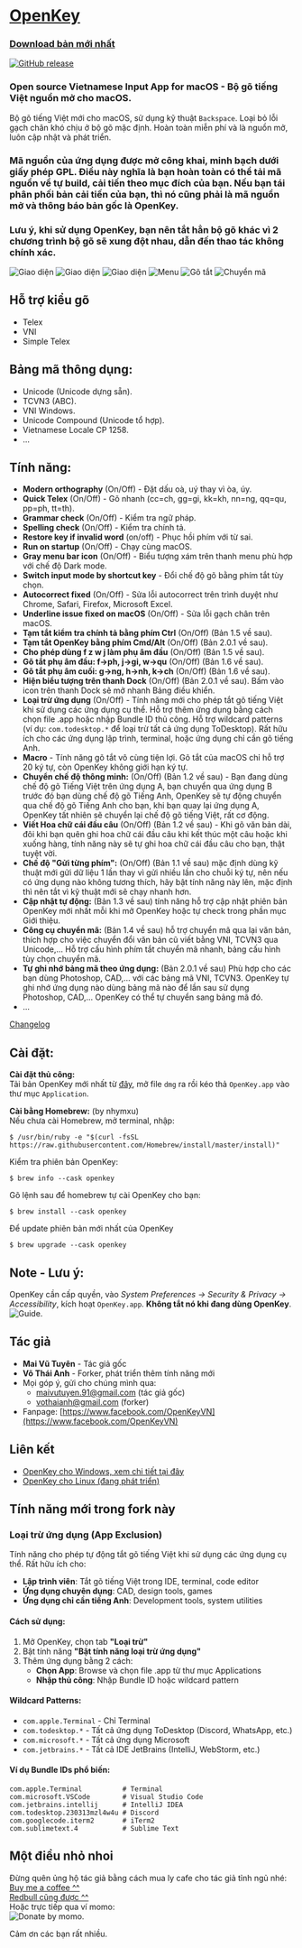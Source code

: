 # [OpenKey](http://open-key.org)
### [Download bản mới nhất](https://github.com/vothaianh/OpenKey/releases)
[![GitHub release](https://img.shields.io/github/v/release/vothaianh/OpenKey.svg)](https://github.com/vothaianh/OpenKey/releases/latest)

### Open source Vietnamese Input App for macOS - Bộ gõ tiếng Việt nguồn mở cho macOS.
Bộ gõ tiếng Việt mới cho macOS, sử dụng kỹ thuật `Backspace`. Loại bỏ lỗi gạch chân khó chịu ở bộ gõ mặc định. Hoàn toàn miễn phí và là nguồn mở, luôn cập nhật và phát triển.

### Mã nguồn của ứng dụng được mở công khai, minh bạch dưới giấy phép GPL. Điều này nghĩa là bạn hoàn toàn có thể tải mã nguồn về tự build, cải tiến theo mục đích của bạn. Nếu bạn tái phân phối bản cải tiến của bạn, thì nó cũng phải là mã nguồn mở và thông báo bản gốc là OpenKey.

### Lưu ý, khi sử dụng OpenKey, bạn nên tắt hẳn bộ gõ khác vì 2 chương trình bộ gõ sẽ xung đột nhau, dẫn đến thao tác không chính xác.

![Giao diện](https://raw.githubusercontent.com/tuyenvm/tuyenvm.github.io/master/images/openkey-main-control.png "Main UI")
![Giao diện](https://raw.githubusercontent.com/tuyenvm/tuyenvm.github.io/master/images/openkey-main-control-2.png "Main UI")
![Giao diện](https://raw.githubusercontent.com/tuyenvm/tuyenvm.github.io/master/images/openkey-main-control-3.png "Main UI")
![Menu](https://raw.githubusercontent.com/tuyenvm/tuyenvm.github.io/master/images/openkey-small-control.png "Menu bar")
![Gõ tắt](https://raw.githubusercontent.com/tuyenvm/tuyenvm.github.io/master/images/openkey-macro.png "Macro")
![Chuyển mã](https://raw.githubusercontent.com/tuyenvm/tuyenvm.github.io/master/images/openkey-convert-tool.png "ConvertTool")

## Hỗ trợ kiểu gõ
- Telex
- VNI
- Simple Telex

## Bảng mã thông dụng:
- Unicode (Unicode dựng sẵn).
- TCVN3 (ABC).
- VNI Windows.
- Unicode Compound (Unicode tổ hợp).
- Vietnamese Locale CP 1258.
- ...

## Tính năng:
- **Modern orthography** (On/Off) - Đặt dấu oà, uý thay vì òa, úy.
- **Quick Telex** (On/Off) - Gõ nhanh (cc=ch, gg=gi, kk=kh, nn=ng, qq=qu, pp=ph, tt=th).
- **Grammar check** (On/Off) - Kiểm tra ngữ pháp.
- **Spelling check** (On/Off) - Kiểm tra chính tả.
- **Restore key if invalid word** (on/off) - Phục hồi phím với từ sai.
- **Run on startup** (On/Off) - Chạy cùng macOS.
- **Gray menu bar icon** (On/Off) - Biểu tượng xám trên thanh menu phù hợp với chế độ Dark mode.
- **Switch input mode by shortcut key** - Đổi chế độ gõ bằng phím tắt tùy chọn.
- **Autocorrect fixed** (On/Off) - Sửa lỗi autocorrect trên trình duyệt như Chrome, Safari, Firefox, Microsoft Excel.
- **Underline issue fixed on macOS** (On/Off) - Sửa lỗi gạch chân trên macOS.
- **Tạm tắt kiểm tra chính tả bằng phím Ctrl** (On/Off) (Bản 1.5 về sau).
- **Tạm tắt OpenKey bằng phím Cmd/Alt** (On/Off) (Bản 2.0.1 về sau).
- **Cho phép dùng f z w j làm phụ âm đầu** (On/Off) (Bản 1.5 về sau).
- **Gõ tắt phụ âm đầu: f->ph, j->gi, w->qu** (On/Off) (Bản 1.6 về sau).
- **Gõ tắt phụ âm cuối: g->ng, h->nh, k->ch** (On/Off) (Bản 1.6 về sau).
- **Hiện biểu tượng trên thanh Dock** (On/Off) (Bản 2.0.1 về sau). Bấm vào icon trên thanh Dock sẽ mở nhanh Bảng điều khiển.
- **Loại trừ ứng dụng** (On/Off) - Tính năng mới cho phép tắt gõ tiếng Việt khi sử dụng các ứng dụng cụ thể. Hỗ trợ thêm ứng dụng bằng cách chọn file .app hoặc nhập Bundle ID thủ công. Hỗ trợ wildcard patterns (ví dụ: `com.todesktop.*` để loại trừ tất cả ứng dụng ToDesktop). Rất hữu ích cho các ứng dụng lập trình, terminal, hoặc ứng dụng chỉ cần gõ tiếng Anh.
- **Macro** - Tính năng gõ tắt vô cùng tiện lợi. Gõ tắt của macOS chỉ hỗ trợ 20 ký tự, còn OpenKey không giới hạn ký tự.
- **Chuyển chế độ thông minh:** (On/Off) (Bản 1.2 về sau) - Bạn đang dùng chế độ gõ Tiếng Việt trên ứng dụng A, bạn chuyển qua ứng dụng B trước đó bạn dùng chế độ gõ Tiếng Anh, OpenKey sẽ tự động chuyển qua chế độ gõ Tiếng Anh cho bạn, khi bạn quay lại ứng dụng A, OpenKey tất nhiên sẽ chuyển lại chế độ gõ tiếng Việt, rất cơ động.
- **Viết Hoa chữ cái đầu câu** (On/Off) (Bản 1.2 về sau) - Khi gõ văn bản dài, đôi khi bạn quên ghi hoa chữ cái đầu câu khi kết thúc một câu hoặc khi xuống hàng, tính năng này sẽ tự ghi hoa chữ cái đầu câu cho bạn, thật tuyệt vời.
- **Chế độ "Gửi từng phím":** (On/Off) (Bản 1.1 về sau) mặc định dùng kỹ thuật mới gửi dữ liệu 1 lần thay vì gửi nhiều lần cho chuỗi ký tự, nên nếu có ứng dụng nào không tương thích, hãy bật tính năng này lên, mặc định thì nên tắt vì kỹ thuật mới sẽ chạy nhanh hơn.
- **Cập nhật tự động:** (Bản 1.3 về sau) tính năng hỗ trợ cập nhật phiên bản OpenKey mới nhất mỗi khi mở OpenKey hoặc tự check trong phần mục Giới thiệu.
- **Công cụ chuyển mã:** (Bản 1.4 về sau) hỗ trợ chuyển mã qua lại văn bản, thích hợp cho việc chuyển đổi văn bản cũ viết bằng VNI, TCVN3 qua Unicode,... Hỗ trợ cấu hình phím tắt chuyển mã nhanh, bảng cấu hình tùy chọn chuyển mã.
- **Tự ghi nhớ bảng mã theo ứng dụng:** (Bản 2.0.1 về sau) Phù hợp cho các bạn dùng Photoshop, CAD,... với các bảng mã VNI, TCVN3. OpenKey tự ghi nhớ ứng dụng nào dùng bảng mã nào để lần sau sử dụng Photoshop, CAD,... OpenKey có thể tự chuyển sang bảng mã đó.
- ...


[Changelog](https://github.com/vothaianh/OpenKey/blob/master/CHANGELOG.md)

## Cài đặt:
**Cài đặt thủ công:**  
Tải bản OpenKey mới nhất từ [đây](https://github.com/vothaianh/OpenKey/releases/latest), mở file `dmg` ra rồi kéo thả `OpenKey.app` vào thư mục `Application`.

**Cài bằng Homebrew:** (by nhymxu)  
Nếu chưa cài Homebrew, mở terminal, nhập:
```
$ /usr/bin/ruby -e "$(curl -fsSL https://raw.githubusercontent.com/Homebrew/install/master/install)"
```

Kiểm tra phiên bản OpenKey:
```
$ brew info --cask openkey
```
Gõ lệnh sau để homebrew tự cài OpenKey cho bạn:
```
$ brew install --cask openkey
```

Để update phiên bản mới nhất của OpenKey
```
$ brew upgrade --cask openkey
```

## Note - Lưu ý:
OpenKey cần cấp quyền, vào *System Preferences -> Security & Privacy -> Accessibility*, kích hoạt `OpenKey.app`. **Không tắt nó khi đang dùng OpenKey**.
![Guide](https://raw.githubusercontent.com/tuyenvm/tuyenvm.github.io/master/images/openkey-guide.png "Accessibility").

## Tác giả
- **Mai Vũ Tuyên** - Tác giả gốc
- **Võ Thái Anh** - Forker, phát triển thêm tính năng mới
- Mọi góp ý, gửi cho chúng mình qua:
  - maivutuyen.91@gmail.com (tác giả gốc)
  - vothaianh@gmail.com (forker)
- Fanpage: [https://www.facebook.com/OpenKeyVN](https://www.facebook.com/OpenKeyVN)

## Liên kết
- [OpenKey cho Windows, xem chi tiết tại đây](https://github.com/vothaianh/OpenKey/tree/master/Sources/OpenKey/win32)
- [OpenKey cho Linux (đang phát triển)](https://github.com/vothaianh/OpenKey/tree/master/Sources/OpenKey/linux)

## Tính năng mới trong fork này
### Loại trừ ứng dụng (App Exclusion)
Tính năng cho phép tự động tắt gõ tiếng Việt khi sử dụng các ứng dụng cụ thể. Rất hữu ích cho:
- **Lập trình viên**: Tắt gõ tiếng Việt trong IDE, terminal, code editor
- **Ứng dụng chuyên dụng**: CAD, design tools, games
- **Ứng dụng chỉ cần tiếng Anh**: Development tools, system utilities

#### Cách sử dụng:
1. Mở OpenKey, chọn tab **"Loại trừ"**
2. Bật tính năng **"Bật tính năng loại trừ ứng dụng"**
3. Thêm ứng dụng bằng 2 cách:
   - **Chọn App**: Browse và chọn file .app từ thư mục Applications
   - **Nhập thủ công**: Nhập Bundle ID hoặc wildcard pattern

#### Wildcard Patterns:
- `com.apple.Terminal` - Chỉ Terminal
- `com.todesktop.*` - Tất cả ứng dụng ToDesktop (Discord, WhatsApp, etc.)
- `com.microsoft.*` - Tất cả ứng dụng Microsoft
- `com.jetbrains.*` - Tất cả IDE JetBrains (IntelliJ, WebStorm, etc.)

#### Ví dụ Bundle IDs phổ biến:
```
com.apple.Terminal          # Terminal
com.microsoft.VSCode        # Visual Studio Code
com.jetbrains.intellij      # IntelliJ IDEA
com.todesktop.230313mzl4w4u # Discord
com.googlecode.iterm2       # iTerm2
com.sublimetext.4           # Sublime Text
```

## Một điều nhỏ nhoi
Đừng quên ủng hộ tác giả bằng cách mua ly cafe cho tác giả tỉnh ngủ nhé:  
[Buy me a coffee ^^](https://tuyenvm.github.io/donate.html)  
[Redbull cũng được ^^](https://paypal.me/tuyenmai)  
Hoặc trực tiếp qua ví momo:   
![Donate by momo](https://tuyenvm.github.io/images/momo.png "Momo").   

Cảm ơn các bạn rất nhiều.
